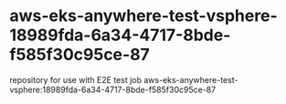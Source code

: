 # aws-eks-anywhere-test-vsphere-18989fda-6a34-4717-8bde-f585f30c95ce-87
repository for use with E2E test job aws-eks-anywhere-test-vsphere:18989fda-6a34-4717-8bde-f585f30c95ce-87
